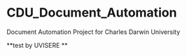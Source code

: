# CDU_Document_Automation
Document Automation Project for Charles Darwin University


**test by UVISERE **
